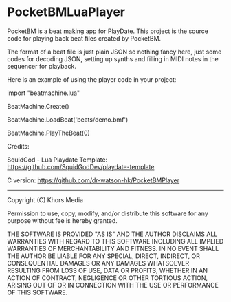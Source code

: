 # PocketBMLuaPlayer
 
PocketBM is a beat making app for PlayDate. This project is the source code for playing back beat files created by PocketBM.

The format of a beat file is just plain JSON so nothing fancy here, just some codes for decoding JSON, setting up synths and filling in MIDI notes in the sequencer for playback.

Here is an example of using the player code in your project:


import "beatmachine.lua"

BeatMachine.Create()

BeatMachine.LoadBeat('beats/demo.bmf')

BeatMachine.PlayTheBeat(0)


Credits:

SquidGod - Lua Playdate Template: https://github.com/SquidGodDev/playdate-template

C version: https://github.com/dr-watson-hk/PocketBMPlayer

--------------------------------------------------------------------------------
Copyright (C) Khors Media

Permission to use, copy, modify, and/or distribute this software for any
purpose without fee is hereby granted.

THE SOFTWARE IS PROVIDED "AS IS" AND THE AUTHOR DISCLAIMS ALL WARRANTIES WITH
REGARD TO THIS SOFTWARE INCLUDING ALL IMPLIED WARRANTIES OF MERCHANTABILITY AND
FITNESS. IN NO EVENT SHALL THE AUTHOR BE LIABLE FOR ANY SPECIAL, DIRECT,
INDIRECT, OR CONSEQUENTIAL DAMAGES OR ANY DAMAGES WHATSOEVER RESULTING FROM
LOSS OF USE, DATA OR PROFITS, WHETHER IN AN ACTION OF CONTRACT, NEGLIGENCE
OR OTHER TORTIOUS ACTION, ARISING OUT OF OR IN CONNECTION WITH THE USE OR
PERFORMANCE OF THIS SOFTWARE.
